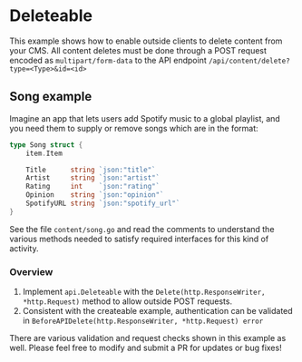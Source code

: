 # Deleteable

This example shows how to enable outside clients to delete content from your CMS.
All content deletes must be done through a POST request encoded as `multipart/form-data`
to the API endpoint `/api/content/delete?type=<Type>&id=<id>`

## Song example
Imagine an app that lets users add Spotify music to a global playlist, and you need them
to supply or remove songs which are in the format:
```go
type Song struct {
	item.Item

	Title      string `json:"title"`
	Artist     string `json:"artist"`
	Rating     int    `json:"rating"`
	Opinion    string `json:"opinion"`
	SpotifyURL string `json:"spotify_url"`
}
```

See the file `content/song.go` and read the comments to understand the various
methods needed to satisfy required interfaces for this kind of activity.

### Overview
1. Implement `api.Deleteable` with the `Delete(http.ResponseWriter, *http.Request)` method to allow outside POST requests. 
2. Consistent with the createable example, authentication can be validated in `BeforeAPIDelete(http.ResponseWriter, *http.Request) error`

There are various validation and request checks shown in this example as well. 
Please feel free to modify and submit a PR for updates or bug fixes!

